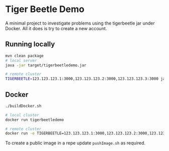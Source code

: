 Tiger Beetle Demo
=================

A minimal project to investigate problems using the tigerbeetle jar under Docker. All it does 
is try to create a new account.

## Running locally 

```bash
mvn clean package 
# local server
java -jar target/tigerbeetledemo.jar 

# remote cluster 
TIGERBEETLE=123.123.123.1:3000,123.123.123.2:3000,123.123.123.3:3000 java -jar target/tigerbeetledemo.jar 
```

## Docker 
```bash
./buildDocker.sh

# local cluster 
docker run tigerbeetledemo 

# remote cluster
docker run -e TIGERBEETLE=123.123.123.1:3000,123.123.123.2:3000,123.123.123.3:3000 java -tigerbeetledemo 
```

To create a public image in a repe update `pushImage.sh` as required.